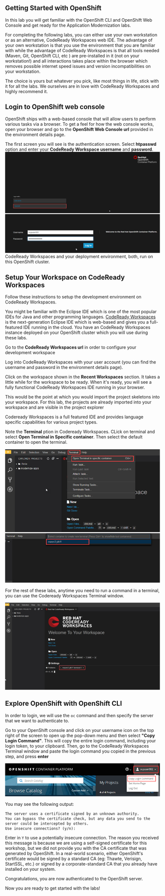 ## Getting Started with OpenShift

In this lab you will get familiar with the OpenShift CLI and OpenShift Web Console
and get ready for the Application Modernization labs.

For completing the following labs, you can either use your own workstation or as an
alternative, CodeReady Workspaces web IDE. The advantage of your own workstation is that you use the
environment that you are familiar with while the advantage of CodeReady Workspaces is that all
tools needed (Maven, Git, OpenShift CLI, etc ) are pre-installed in it (not on your workstation!) and all interactions
takes place within the browser which removes possible internet speed issues and version incompatibilities
on your workstation.

The choice is yours but whatever you pick, like most things in life, stick with it for all the labs. We
ourselves are in love with CodeReady Workspaces and highly recommend it.

## Login to OpenShift web console

OpenShift ships with a web-based console that will allow users to
perform various tasks via a browser.  To get a feel for how the web console
works, open your browser and go to the **OpenShift Web Console url** provided in the environment details page.

The first screen you will see is the authentication screen. Select **htpasswd** option and enter your **CodeReady Workspace username** and **password**.
<kbd>![](images/AROLatestImages/htpasswd.jpg)</kbd>
<kbd>![](images/AROLatestImages/login.jpg)</kbd>
CodeReady Workspaces and your deployment environment, both, run on this OpenShift cluster.

## Setup Your Workspace on CodeReady Workspaces

Follow these instructions to setup the development environment on CodeReady Workspaces.

You might be familiar with the Eclipse IDE which is one of the most popular IDEs for Java and other
programming languages. [CodeReady Workspaces](https://www.eclipse.org/che/) is the next-generation Eclipse IDE which is web-based
and gives you a full-featured IDE running in the cloud. You have an CodeReady Workspaces instance deployed on your OpenShift cluster
which you will use during these labs.

Go to the **CodeReady Workspaces url** in order to configure your development workspace

Log into CodeReady Workspaces with your user account (you can find the username and password in the environment details page).

Click on the workspace shown in the **Recent Workspaces** section.
It takes a little while for the workspace to be ready. When it's ready, you will see a fully functional
CodeReady Workspaces IDE running in your browser.

This would be the point at which you would import the project skeletons into your workspace. For this lab, the projects are already imported into your workspace and are visible in the project explorer

Codeready Workspaces is a full featured IDE and provides language specific capabilities for various project types. 

Note the **Terminal** ption in Codeready Workspaces.  CLick on terminal and select **Open Terminal in Specific container**. Then select the default container to open the terminal. 

<kbd>![](images/AROLatestImages/openterminal.jpg)</kbd>
<kbd>![](images/AROLatestImages/selectcontainer.jpg)</kbd>

For the rest of these labs, anytime you need to run a command in a terminal, you can use the Codeready Workspaces Terminal window.


<kbd>![](images/AROLatestImages/terminalopened.jpg)</kbd>


## Explore OpenShift with OpenShift CLI

In order to login, we will use the `oc` command and then specify the server that we
want to authenticate to.

Go to your OpenShift console and click on your username icon on the top right of the screen to open up the pop-down menu and then select **"Copy Login Command"**. This will copy the entire login command, including your login token, to your clipboard.
Then, go to the CodeReady Workspaces Terminal window and paste the login command you copied in the previous step, and press **enter**

<kbd>![](images/getting-started/oc-login.jpg)</kbd>

You may see the following output:

~~~shell
The server uses a certificate signed by an unknown authority.
You can bypass the certificate check, but any data you send to the server could be intercepted by others.
Use insecure connections? (y/n):
~~~

Enter in `Y` to use a potentially insecure connection.  The reason you received
this message is because we are using a self-signed certificate for this
workshop, but we did not provide you with the CA certificate that was generated
by OpenShift. In a real-world scenario, either OpenShift's certificate would be
signed by a standard CA (eg: Thawte, Verisign, StartSSL, etc.) or signed by a
corporate-standard CA that you already have installed on your system.

Congratulations, you are now authenticated to the OpenShift server.

Now you are ready to get started with the labs!
